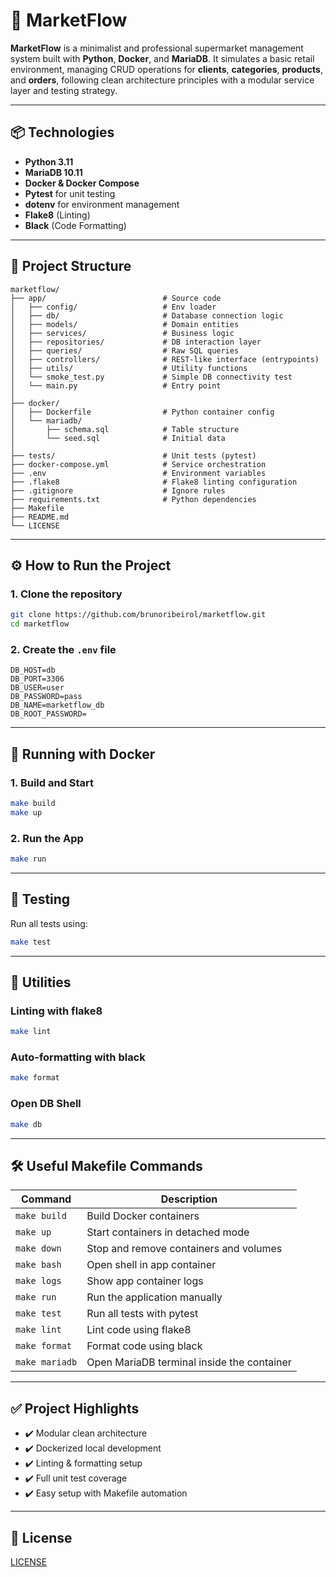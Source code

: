 # 🛒 MarketFlow

**MarketFlow** is a minimalist and professional supermarket management system built with **Python**, **Docker**, and **MariaDB**. It simulates a basic retail environment, managing CRUD operations for **clients**, **categories**, **products**, and **orders**, following clean architecture principles with a modular service layer and testing strategy.

---

## 📦 Technologies

- **Python 3.11**
- **MariaDB 10.11**
- **Docker & Docker Compose**
- **Pytest** for unit testing
- **dotenv** for environment management
- **Flake8** (Linting)
- **Black** (Code Formatting)

---

## 📁 Project Structure

```
marketflow/
├── app/                          # Source code
│   ├── config/                   # Env loader
│   ├── db/                       # Database connection logic
│   ├── models/                   # Domain entities
│   ├── services/                 # Business logic
│   ├── repositories/             # DB interaction layer
│   ├── queries/                  # Raw SQL queries
│   ├── controllers/              # REST-like interface (entrypoints)
│   ├── utils/                    # Utility functions
│   └── smoke_test.py             # Simple DB connectivity test
│   └── main.py                   # Entry point
│
├── docker/
│   ├── Dockerfile                # Python container config
│   └── mariadb/
│       ├── schema.sql            # Table structure
│       └── seed.sql              # Initial data
│
├── tests/                        # Unit tests (pytest)
├── docker-compose.yml            # Service orchestration
├── .env                          # Environment variables
├── .flake8                       # Flake8 linting configuration
├── .gitignore                    # Ignore rules
├── requirements.txt              # Python dependencies
├── Makefile
├── README.md
└── LICENSE

```

---

## ⚙️ How to Run the Project

### 1. Clone the repository

```bash
git clone https://github.com/brunoribeirol/marketflow.git
cd marketflow
```

### 2. Create the `.env` file

```dotenv
DB_HOST=db
DB_PORT=3306
DB_USER=user
DB_PASSWORD=pass
DB_NAME=marketflow_db
DB_ROOT_PASSWORD=
```

---

## 🐳 Running with Docker

### 1. Build and Start

```bash
make build
make up
```

### 2. Run the App

```bash
make run
```

---

## 🧪 Testing

Run all tests using:

```bash
make test
```

---

## 🧰 Utilities

### Linting with flake8

```bash
make lint
```

### Auto-formatting with black

```bash
make format
```

### Open DB Shell

```bash
make db
```

---

## 🛠️ Useful Makefile Commands

| Command        | Description                                |
| -------------- | ------------------------------------------ |
| `make build`   | Build Docker containers                    |
| `make up`      | Start containers in detached mode          |
| `make down`    | Stop and remove containers and volumes     |
| `make bash`    | Open shell in app container                |
| `make logs`    | Show app container logs                    |
| `make run`     | Run the application manually               |
| `make test`    | Run all tests with pytest                  |
| `make lint`    | Lint code using flake8                     |
| `make format`  | Format code using black                    |
| `make mariadb` | Open MariaDB terminal inside the container |

---

## ✅ Project Highlights

- ✔️ Modular clean architecture
- ✔️ Dockerized local development
- ✔️ Linting & formatting setup
- ✔️ Full unit test coverage
- ✔️ Easy setup with Makefile automation

---

## 📝 License

[LICENSE](LICENSE)
